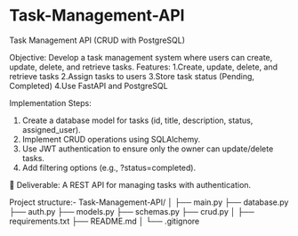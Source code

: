 ﻿# Task-Management-API
Task Management API (CRUD with PostgreSQL)

Objective:
Develop a task management system where users can create, update, delete, and retrieve tasks.
Features:
1.Create, update, delete, and retrieve tasks
2.Assign tasks to users
3.Store task status (Pending, Completed)
4.Use FastAPI and PostgreSQL

Implementation Steps:
1. Create a database model for tasks (id, title, description, status, assigned_user).
2. Implement CRUD operations using SQLAlchemy.
3. Use JWT authentication to ensure only the owner can update/delete tasks.
4. Add filtering options (e.g., ?status=completed).

📌 Deliverable: A REST API for managing tasks with authentication.


Project structure:-
Task-Management-API/
│
├── main.py
├── database.py
├── auth.py
├── models.py
├── schemas.py
├── crud.py
│
├── requirements.txt
├── README.md
│
└── .gitignore

